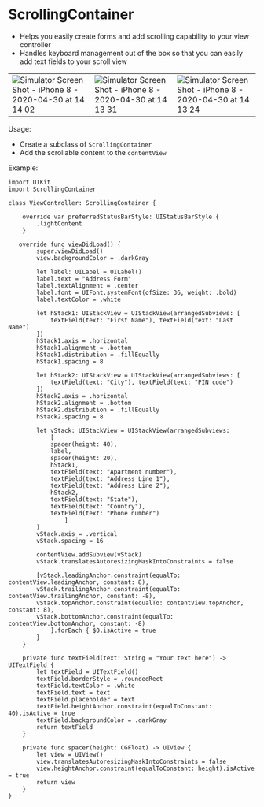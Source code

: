 # ScrollingContainer

- Helps you easily create forms and add scrolling capability to your view controller
- Handles keyboard management out of the box so that you can easily add text fields to your scroll view

||||
|---|---|---|
|![Simulator Screen Shot - iPhone 8 - 2020-04-30 at 14 14 02](https://user-images.githubusercontent.com/8016341/80705035-591ace80-8aee-11ea-9a31-932f8bcdccaa.png)|![Simulator Screen Shot - iPhone 8 - 2020-04-30 at 14 13 31](https://user-images.githubusercontent.com/8016341/80705085-73ed4300-8aee-11ea-8298-2ee63d590218.png)|![Simulator Screen Shot - iPhone 8 - 2020-04-30 at 14 13 24](https://user-images.githubusercontent.com/8016341/80705098-7b145100-8aee-11ea-9832-e5765d7a6df4.png)|

Usage:

- Create a subclass of `ScrollingContainer`
- Add the scrollable content to the `contentView`

Example:

    import UIKit
    import ScrollingContainer

    class ViewController: ScrollingContainer {
        
        override var preferredStatusBarStyle: UIStatusBarStyle {
            .lightContent
        }

       override func viewDidLoad() {
            super.viewDidLoad()
            view.backgroundColor = .darkGray
        
            let label: UILabel = UILabel()
            label.text = "Address Form"
            label.textAlignment = .center
            label.font = UIFont.systemFont(ofSize: 36, weight: .bold)
            label.textColor = .white
            
            let hStack1: UIStackView = UIStackView(arrangedSubviews: [
                textField(text: "First Name"), textField(text: "Last Name")
            ])
            hStack1.axis = .horizontal
            hStack1.alignment = .bottom
            hStack1.distribution = .fillEqually
            hStack1.spacing = 8
        
            let hStack2: UIStackView = UIStackView(arrangedSubviews: [
                textField(text: "City"), textField(text: "PIN code")
            ])
            hStack2.axis = .horizontal
            hStack2.alignment = .bottom
            hStack2.distribution = .fillEqually
            hStack2.spacing = 8
        
            let vStack: UIStackView = UIStackView(arrangedSubviews:
                [
                spacer(height: 40),
                label,
                spacer(height: 20),
                hStack1,
                textField(text: "Apartment number"),
                textField(text: "Address Line 1"),
                textField(text: "Address Line 2"),
                hStack2,
                textField(text: "State"),
                textField(text: "Country"),
                textField(text: "Phone number")
                    ]
            )
            vStack.axis = .vertical
            vStack.spacing = 16
            
            contentView.addSubview(vStack)
            vStack.translatesAutoresizingMaskIntoConstraints = false
            
            [vStack.leadingAnchor.constraint(equalTo: contentView.leadingAnchor, constant: 8),
            vStack.trailingAnchor.constraint(equalTo: contentView.trailingAnchor, constant: -8),
            vStack.topAnchor.constraint(equalTo: contentView.topAnchor, constant: 8),
            vStack.bottomAnchor.constraint(equalTo: contentView.bottomAnchor, constant: -8)
                ].forEach { $0.isActive = true
            }
        }
        
        private func textField(text: String = "Your text here") -> UITextField {
            let textField = UITextField()
            textField.borderStyle = .roundedRect
            textField.textColor = .white
            textField.text = text
            textField.placeholder = text
            textField.heightAnchor.constraint(equalToConstant: 40).isActive = true
            textField.backgroundColor = .darkGray
            return textField
        }
        
        private func spacer(height: CGFloat) -> UIView {
            let view = UIView()
            view.translatesAutoresizingMaskIntoConstraints = false
            view.heightAnchor.constraint(equalToConstant: height).isActive = true
            return view
        }
    }


